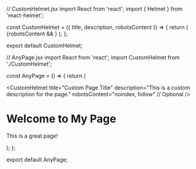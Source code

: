 // CustomHelmet.jsx
import React from 'react';
import { Helmet } from 'react-helmet';

const CustomHelmet = ({ title, description, robotsContent }) => {
  return (
    <Helmet>
      <title>{title}</title>
      <meta name="description" content={description} />
      {robotsContent && <meta name="robots" content={robotsContent} />}
    </Helmet>
  );
};

export default CustomHelmet;



// AnyPage.jsx
import React from 'react';
import CustomHelmet from './CustomHelmet';

const AnyPage = () => {
  return (
    <div>
      <CustomHelmet 
        title="Custom Page Title" 
        description="This is a custom description for the page."
        robotsContent="noindex, follow" // Optional
      />
      <h1>Welcome to My Page</h1>
      <p>This is a great page!</p>
    </div>
  );
};

export default AnyPage;


<Helmet>
  <meta property="og:title" content="Your Page Title" />
  <meta property="og:description" content="Description of your page for social media." />
  <meta property="og:image" content="URL to your image" />
  <meta name="twitter:card" content="summary" />
</Helmet>
